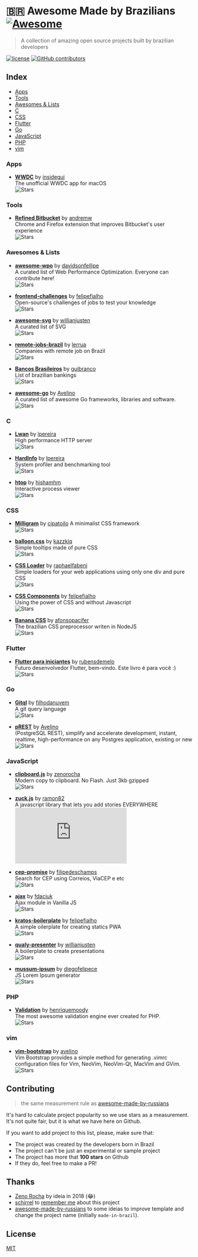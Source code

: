 # :brazil: Awesome Made by Brazilians [![Awesome](https://awesome.re/badge.svg)](https://awesome.re)

> A collection of amazing open source projects built by brazilian developers

[![license](https://img.shields.io/github/license/felipefialho/awesome-made-by-brazilians.svg)](/license)
[![GitHub contributors](https://img.shields.io/github/contributors/felipefialho/awesome-made-by-brazilians.svg)](https://github.com/felipefialho/frontend-challenges/graphs/contributors)

## Index 

- [Apps](#apps)
- [Tools](#tools)
- [Awesomes & Lists](#awesomes)
- [C](#c)
- [CSS](#css)
- [Flutter](#flutter)
- [Go](#go)
- [JavaScript](#js)
- [PHP](#php)
- [vim](#vim)

<a name="apps"></a>
### Apps

- **[WWDC](https://github.com/insidegui/WWDC)** by [insidegui](https://github.com/insidegui)  
The unofficial WWDC app for macOS   
![Stars](https://img.shields.io/github/stars/insidegui/WWDC.svg?style=flat-square)

<a name="tools"></a>
### Tools

- **[Refined Bitbucket](https://github.com/refined-bitbucket/refined-bitbucket)** by [andremw](https://github.com/andremw)  
Chrome and Firefox extension that improves Bitbucket's user experience  
![Stars](https://img.shields.io/github/stars/refined-bitbucket/refined-bitbucket.svg?style=flat-square) 
 
<a name="awesomes"></a>
### Awesomes & Lists

- **[awesome-wpo](https://github.com/davidsonfellipe/awesome-wpo)** by [davidsonfellipe](https://github.com/davidsonfellipe)  
A curated list of Web Performance Optimization. Everyone can contribute here!  
![Stars](https://img.shields.io/github/stars/davidsonfellipe/awesome-wpo.svg?style=flat-square) 

- **[frontend-challenges](https://github.com/felipefialho/frontend-challenges)** by [felipefialho](https://github.com/felipefialho)  
Open-source's challenges of jobs to test your knowledge  
![Stars](https://img.shields.io/github/stars/felipefialho/frontend-challenges.svg?style=flat-square) 
 
- **[awesome-svg](https://github.com/willianjusten/awesome-svg)** by [willianjusten](https://github.com/willianjusten)  
A curated list of SVG  
![Stars](https://img.shields.io/github/stars/willianjusten/awesome-svg.svg?style=flat-square) 
 
- **[remote-jobs-brazil](https://github.com/lerrua/remote-jobs-brazil)** by [lerrua](https://github.com/lerrua)  
Companies with remote job on Brazil  
![Stars](https://img.shields.io/github/stars/lerrua/remote-jobs-brazil.svg?style=flat-square) 
 
- **[Bancos Brasileiros](https://github.com/guibranco/bancosBrasileiros)** by [guibranco](https://github.com/guibranco)  
List of brazilian bankings    
![Stars](https://img.shields.io/github/stars/guibranco/bancosBrasileiros.svg?style=flat-square) 
 
- **[awesome-go](https://github.com/avelino/awesome-go)** by [Avelino](https://github.com/avelino)  
A curated list of awesome Go frameworks, libraries and software.  
![Stars](https://img.shields.io/github/stars/avelino/awesome-go.svg?style=flat-square) 
 
<a name="c"></a>
### C
 
- **[Lwan](https://github.com/lpereira/lwan)** by [lpereira](https://github.com/lpereira)  
High performance HTTP server  
![Stars](https://img.shields.io/github/stars/lpereira/lwan.svg?style=flat-square) 
 
- **[HardInfo](https://github.com/lpereira/hardinfo)** by [lpereira](https://github.com/lpereira)  
System profiler and benchmarking tool  
![Stars](https://img.shields.io/github/stars/lpereira/hardinfo.svg?style=flat-square)  
 
- **[htop](https://github.com/hishamhm/htop)** by [hishamhm](https://github.com/hishamhm)  
Interactive process viewer  
![Stars](https://img.shields.io/github/stars/hishamhm/htop.svg?style=flat-square) 


<a name="css"></a>
### CSS
 
- **[Milligram](https://github.com/milligram/milligram)** by [cjpatoilo](https://github.com/cjpatoilo)
A minimalist CSS framework  
![Stars](https://img.shields.io/github/stars/milligram/milligram.svg?style=flat-square)  

- **[balloon.css](https://github.com/kazzkiq/balloon.css)** by [kazzkiq](https://github.com/kazzkiq)  
Simple tooltips made of pure CSS  
![Stars](https://img.shields.io/github/stars/kazzkiq/balloon.css.svg?style=flat-square)  

- **[CSS Loader](https://github.com/raphaelfabeni/css-loader)** by [raphaelfabeni](https://github.com/raphaelfabeni)  
Simple loaders for your web applications using only one div and pure CSS  
![Stars](https://img.shields.io/github/stars/raphaelfabeni/css-loader.svg?style=flat-square)  

- **[CSS Components](https://github.com/felipefialho/css-components)** by [felipefialho](https://github.com/felipefialho)  
Using the power of CSS and without Javascript  
![Stars](https://img.shields.io/github/stars/felipefialho/css-components.svg?style=flat-square)  

- **[Banana CSS](https://github.com/bananacss/bananacss)** by [afonsopacifer](https://github.com/afonsopacifer)  
The brazilian CSS preprocessor writen in NodeJS  
![Stars](https://img.shields.io/github/stars/bananacss/bananacss.svg?style=flat-square) 


<a name="flutter"></a>
### Flutter

- **[Flutter para iniciantes](https://github.com/rubensdemelo/flutter-para-iniciantes)** by [rubensdemelo](https://github.com/rubensdemelo)  
Futuro desenvolvedor Flutter, bem-vindo. Este livro é para você :)  
![Stars](https://img.shields.io/github/stars/rubensdemelo/flutter-para-iniciantes.svg?style=flat-square) 


<a name="go"></a>
### Go
 
- **[Gitql](https://github.com/filhodanuvem/gitql)** by [filhodanuvem](https://github.com/filhodanuvem)  
A git query language  
![Stars](https://img.shields.io/github/stars/filhodanuvem/gitql.svg?style=flat-square)  
 
- **[pREST](https://github.com/prest/prest)** by [Avelino](https://github.com/avelino)  
(PostgreSQL REST), simplify and accelerate development, instant, realtime, high-performance on any Postgres application, existing or new 
![Stars](https://img.shields.io/github/stars/prest/prest.svg?style=flat-square)  


<a name="js"></a>
### JavaScript

- **[clipboard.js](https://github.com/zenorocha/clipboard.js)** by [zenorocha](https://github.com/zenorocha)  
Modern copy to clipboard. No Flash. Just 3kb gzipped  
![Stars](https://img.shields.io/github/stars/zenorocha/clipboard.js.svg?style=flat-square) 
 
- **[zuck.js](https://github.com/ramon82/zuck.js)** by [ramon82](https://github.com/ramon82)  
A javascript library that lets you add stories EVERYWHERE  
![Stars](https://img.shields.io/github/stars/ramon82/zuck.js?style=flat-square) 
 
- **[cep-promise](https://github.com/filipedeschamps/cep-promise)** by [filipedeschamps](https://github.com/filipedeschamps)  
Search for CEP using Correios, ViaCEP e etc  
![Stars](https://img.shields.io/github/stars/filipedeschamps/cep-promise.svg?style=flat-square) 
 
- **[ajax](https://github.com/fdaciuk/ajax)** by [fdaciuk](https://github.com/fdaciuk)  
Ajax module in Vanilla JS  
![Stars](https://img.shields.io/github/stars/fdaciuk/ajax.svg?style=flat-square) 
 
- **[kratos-boilerplate](https://github.com/felipefialho/kratos-boilerplate)** by [felipefialho](https://github.com/felipefialho)  
A simple oilerplate for creating statics PWA  
![Stars](https://img.shields.io/github/stars/felipefialho/kratos-boilerplate.svg?style=flat-square) 
 
- **[qualy-presenter](https://github.com/Qualy-org/qualy-presenter)** by [willianjusten](https://github.com/willianjusten)  
A boilerplate to create presentations  
![Stars](https://img.shields.io/github/stars/Qualy-org/qualy-presenter?style=flat-square) 
 
- **[mussum-ipsum](https://github.com/diegofelipece/Mussum-Ipsum)** by [diegofelipece](https://github.com/diegofelipece)  
JS Lorem Ipsum generator  
![Stars](https://img.shields.io/github/stars/diegofelipece/Mussum-Ipsum?style=flat-square) 

<a name="php"></a>
### PHP

- **[Validation](https://github.com/Respect/Validation)** by [henriquemoody](https://github.com/henriquemoody)  
The most awesome validation engine ever created for PHP.  
![Stars](https://img.shields.io/github/stars/Respect/Validation?style=flat-square) 

<a name="vim"></a>
### vim

- **[vim-bootstrap](https://github.com/editor-bootstrap/vim-bootstrap)** by [avelino](https://github.com/avelino)  
Vim Bootstrap provides a simple method for generating .vimrc configuration files for Vim, NeoVim, NeoVim-Qt, MacVim and GVim.  
![Stars](https://img.shields.io/github/stars/editor-bootstrap/vim-bootstrap.svg?style=flat-square) 

## Contributing

> the same measurement rule as [awesome-made-by-russians ](https://github.com/gaearon/awesome-made-by-russians)

It's hard to calculate project popularity so we use stars as a measurement. It's not quite fair, but it is what we have here on Github.

If you want to add project to this list, please, make sure that:

- The project was created by the developers born in Brazil
- The project can't be just an experimental or sample project
- The project has more that **100 stars** on Github
- If they do, feel free to make a PR!

## Thanks

- [Zeno Rocha](https://github.com/zenorocha) by ideia in 2018 (😂)
- [schirrel](https://github.com/schirrel) to [remember me](https://github.com/frontendbr/forum/issues/1882) about this project 
- [awesome-made-by-russians](https://github.com/gaearon/awesome-made-by-russians) to some ideias to improve template and change the project name (initially `made-in-brazil`).

## License
[MIT](/license)
